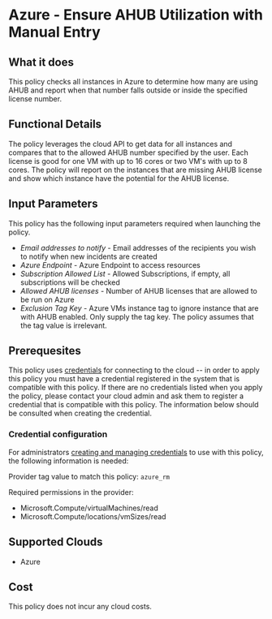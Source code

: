 # Azure - Ensure AHUB Utilization with Manual Entry

## What it does

This policy checks all instances in Azure to determine how many are using AHUB and report when that number falls outside or inside the specified license number.

## Functional Details

The policy leverages the cloud API to get data for all instances and compares that to the allowed AHUB number specified by the user.
Each license is good for one VM with up to 16 cores or two VM's with up to 8 cores. The policy will report on the instances that are missing AHUB license and show which instance have the potential for the AHUB license.

## Input Parameters

This policy has the following input parameters required when launching the policy.

- *Email addresses to notify* - Email addresses of the recipients you wish to notify when new incidents are created
- *Azure Endpoint* - Azure Endpoint to access resources
- *Subscription Allowed List* - Allowed Subscriptions, if empty, all subscriptions will be checked
- *Allowed AHUB licenses* - Number of AHUB licenses that are allowed to be run on Azure
- *Exclusion Tag Key* - Azure VMs instance tag to ignore instance that are with AHUB enabled. Only supply the tag key. The policy assumes that the tag value is irrelevant.

## Prerequesites

This policy uses [credentials](https://docs.flexera.com/flexera/EN/Automation/ManagingCredentialsExternal.htm) for connecting to the cloud -- in order to apply this policy you must have a credential registered in the system that is compatible with this policy. If there are no credentials listed when you apply the policy, please contact your cloud admin and ask them to register a credential that is compatible with this policy. The information below should be consulted when creating the credential.

### Credential configuration

For administrators [creating and managing credentials](https://docs.flexera.com/flexera/EN/Automation/ManagingCredentialsExternal.htm) to use with this policy, the following information is needed:

Provider tag value to match this policy: `azure_rm`

Required permissions in the provider:

- Microsoft.Compute/virtualMachines/read
- Microsoft.Compute/locations/vmSizes/read

## Supported Clouds

- Azure

## Cost

This policy does not incur any cloud costs.
